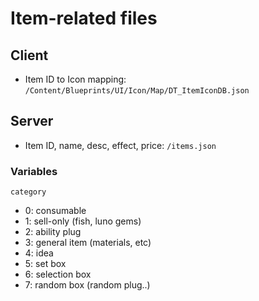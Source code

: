 # Item-related files

## Client
- Item ID to Icon mapping: `/Content/Blueprints/UI/Icon/Map/DT_ItemIconDB.json`

## Server
- Item ID, name, desc, effect, price: `/items.json`

### Variables
`category`
- 0: consumable
- 1: sell-only (fish, luno gems)
- 2: ability plug
- 3: general item (materials, etc)
- 4: idea
- 5: set box
- 6: selection box
- 7: random box (random plug..)